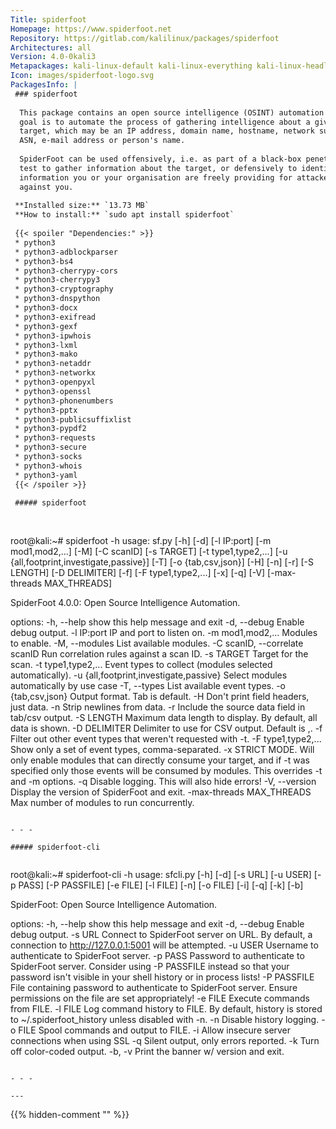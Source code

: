 ```yaml
---
Title: spiderfoot
Homepage: https://www.spiderfoot.net
Repository: https://gitlab.com/kalilinux/packages/spiderfoot
Architectures: all
Version: 4.0-0kali3
Metapackages: kali-linux-default kali-linux-everything kali-linux-headless kali-linux-large 
Icon: images/spiderfoot-logo.svg
PackagesInfo: |
 ### spiderfoot
 
  This package contains an open source intelligence (OSINT) automation tool. Its
  goal is to automate the process of gathering intelligence about a given
  target, which may be an IP address, domain name, hostname, network subnet,
  ASN, e-mail address or person's name.
   
  SpiderFoot can be used offensively, i.e. as part of a black-box penetration
  test to gather information about the target, or defensively to identify what
  information you or your organisation are freely providing for attackers to use
  against you.
 
 **Installed size:** `13.73 MB`  
 **How to install:** `sudo apt install spiderfoot`  
 
 {{< spoiler "Dependencies:" >}}
 * python3
 * python3-adblockparser
 * python3-bs4
 * python3-cherrypy-cors
 * python3-cherrypy3
 * python3-cryptography
 * python3-dnspython
 * python3-docx
 * python3-exifread
 * python3-gexf
 * python3-ipwhois
 * python3-lxml
 * python3-mako
 * python3-netaddr
 * python3-networkx
 * python3-openpyxl
 * python3-openssl
 * python3-phonenumbers
 * python3-pptx
 * python3-publicsuffixlist
 * python3-pypdf2
 * python3-requests
 * python3-secure 
 * python3-socks
 * python3-whois
 * python3-yaml
 {{< /spoiler >}}
 
 ##### spiderfoot
 
 
 ```
 root@kali:~# spiderfoot -h
 usage: sf.py [-h] [-d] [-l IP:port] [-m mod1,mod2,...] [-M] [-C scanID]
              [-s TARGET] [-t type1,type2,...]
              [-u {all,footprint,investigate,passive}] [-T] [-o {tab,csv,json}]
              [-H] [-n] [-r] [-S LENGTH] [-D DELIMITER] [-f]
              [-F type1,type2,...] [-x] [-q] [-V] [-max-threads MAX_THREADS]
 
 SpiderFoot 4.0.0: Open Source Intelligence Automation.
 
 options:
   -h, --help            show this help message and exit
   -d, --debug           Enable debug output.
   -l IP:port            IP and port to listen on.
   -m mod1,mod2,...      Modules to enable.
   -M, --modules         List available modules.
   -C scanID, --correlate scanID
                         Run correlation rules against a scan ID.
   -s TARGET             Target for the scan.
   -t type1,type2,...    Event types to collect (modules selected
                         automatically).
   -u {all,footprint,investigate,passive}
                         Select modules automatically by use case
   -T, --types           List available event types.
   -o {tab,csv,json}     Output format. Tab is default.
   -H                    Don't print field headers, just data.
   -n                    Strip newlines from data.
   -r                    Include the source data field in tab/csv output.
   -S LENGTH             Maximum data length to display. By default, all data
                         is shown.
   -D DELIMITER          Delimiter to use for CSV output. Default is ,.
   -f                    Filter out other event types that weren't requested
                         with -t.
   -F type1,type2,...    Show only a set of event types, comma-separated.
   -x                    STRICT MODE. Will only enable modules that can
                         directly consume your target, and if -t was specified
                         only those events will be consumed by modules. This
                         overrides -t and -m options.
   -q                    Disable logging. This will also hide errors!
   -V, --version         Display the version of SpiderFoot and exit.
   -max-threads MAX_THREADS
                         Max number of modules to run concurrently.
 ```
 
 - - -
 
 ##### spiderfoot-cli
 
 
 ```
 root@kali:~# spiderfoot-cli -h
 usage: sfcli.py [-h] [-d] [-s URL] [-u USER] [-p PASS] [-P PASSFILE] [-e FILE]
                 [-l FILE] [-n] [-o FILE] [-i] [-q] [-k] [-b]
 
 SpiderFoot: Open Source Intelligence Automation.
 
 options:
   -h, --help   show this help message and exit
   -d, --debug  Enable debug output.
   -s URL       Connect to SpiderFoot server on URL. By default, a connection
                to http://127.0.0.1:5001 will be attempted.
   -u USER      Username to authenticate to SpiderFoot server.
   -p PASS      Password to authenticate to SpiderFoot server. Consider using
                -P PASSFILE instead so that your password isn't visible in your
                shell history or in process lists!
   -P PASSFILE  File containing password to authenticate to SpiderFoot server.
                Ensure permissions on the file are set appropriately!
   -e FILE      Execute commands from FILE.
   -l FILE      Log command history to FILE. By default, history is stored to
                ~/.spiderfoot_history unless disabled with -n.
   -n           Disable history logging.
   -o FILE      Spool commands and output to FILE.
   -i           Allow insecure server connections when using SSL
   -q           Silent output, only errors reported.
   -k           Turn off color-coded output.
   -b, -v       Print the banner w/ version and exit.
 ```
 
 - - -
 
---
```

{{% hidden-comment "<!--Do not edit anything above this line-->" %}}
